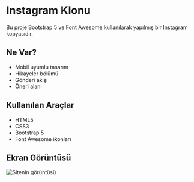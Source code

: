 # Instagram Klonu

Bu proje Bootstrap 5 ve Font Awesome kullanılarak yapılmış bir Instagram kopyasıdır.

## Ne Var?

- Mobil uyumlu tasarım
- Hikayeler bölümü
- Gönderi akışı
- Öneri alanı

## Kullanılan Araçlar

- HTML5
- CSS3
- Bootstrap 5
- Font Awesome ikonları

## Ekran Görüntüsü

![Sitenin görüntüsü](screenshot.png)